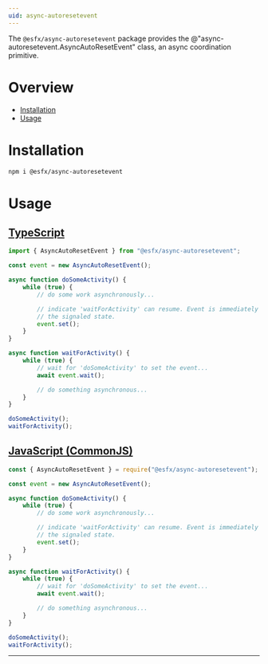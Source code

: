 ```yaml
---
uid: async-autoresetevent
---
```


The `@esfx/async-autoresetevent` package provides the @"async-autoresetevent.AsyncAutoResetEvent" class, an async coordination primitive.

# Overview

* [Installation](#installation)
* [Usage](#usage)

# Installation

```sh
npm i @esfx/async-autoresetevent
```

# Usage

## [TypeScript](#tab/ts)
```ts
import { AsyncAutoResetEvent } from "@esfx/async-autoresetevent";

const event = new AsyncAutoResetEvent();

async function doSomeActivity() {
    while (true) {
        // do some work asynchronously...

        // indicate 'waitForActivity' can resume. Event is immediately reset to
        // the signaled state.
        event.set();
    }
}

async function waitForActivity() {
    while (true) {
        // wait for 'doSomeActivity' to set the event...
        await event.wait();

        // do something asynchronous...
    }
}

doSomeActivity();
waitForActivity();
```

## [JavaScript (CommonJS)](#tab/js)
```js
const { AsyncAutoResetEvent } = require("@esfx/async-autoresetevent");

const event = new AsyncAutoResetEvent();

async function doSomeActivity() {
    while (true) {
        // do some work asynchronously...

        // indicate 'waitForActivity' can resume. Event is immediately reset to
        // the signaled state.
        event.set();
    }
}

async function waitForActivity() {
    while (true) {
        // wait for 'doSomeActivity' to set the event...
        await event.wait();

        // do something asynchronous...
    }
}

doSomeActivity();
waitForActivity();
```

***
